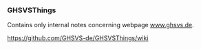 ### GHSVSThings

Contains only internal notes concerning webpage www.ghsvs.de.

https://github.com/GHSVS-de/GHSVSThings/wiki
